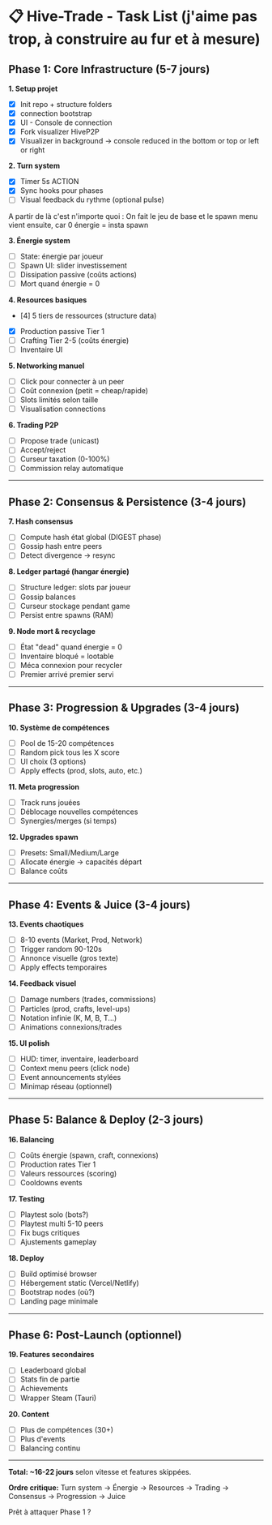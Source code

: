 # 📋 Hive-Trade - Task List (j'aime pas trop, à construire au fur et à mesure)

## Phase 1: Core Infrastructure (5-7 jours)

**1. Setup projet**
- [x] Init repo + structure folders
- [x] connection bootstrap
- [x] UI - Console de connection
- [x] Fork visualizer HiveP2P
- [x] Visualizer in background -> console reduced in the bottom or top or left or right

**2. Turn system**
- [x] Timer 5s ACTION
- [x] Sync hooks pour phases
- [ ] Visual feedback du rythme (optional pulse)

A partir de là c'est n'importe quoi : On fait le jeu de base et le spawn menu vient ensuite, car 0 énergie = insta spawn

**3. Énergie system**
- [ ] State: énergie par joueur
- [ ] Spawn UI: slider investissement
- [ ] Dissipation passive (coûts actions)
- [ ] Mort quand énergie = 0

**4. Resources basiques**
- [4] 5 tiers de ressources (structure data)
- [x] Production passive Tier 1
- [ ] Crafting Tier 2-5 (coûts énergie)
- [ ] Inventaire UI

**5. Networking manuel**
- [ ] Click pour connecter à un peer
- [ ] Coût connexion (petit = cheap/rapide)
- [ ] Slots limités selon taille
- [ ] Visualisation connections

**6. Trading P2P**
- [ ] Propose trade (unicast)
- [ ] Accept/reject
- [ ] Curseur taxation (0-100%)
- [ ] Commission relay automatique

---

## Phase 2: Consensus & Persistence (3-4 jours)

**7. Hash consensus**
- [ ] Compute hash état global (DIGEST phase)
- [ ] Gossip hash entre peers
- [ ] Detect divergence → resync

**8. Ledger partagé (hangar énergie)**
- [ ] Structure ledger: slots par joueur
- [ ] Gossip balances
- [ ] Curseur stockage pendant game
- [ ] Persist entre spawns (RAM)

**9. Node mort & recyclage**
- [ ] État "dead" quand énergie = 0
- [ ] Inventaire bloqué = lootable
- [ ] Méca connexion pour recycler
- [ ] Premier arrivé premier servi

---

## Phase 3: Progression & Upgrades (3-4 jours)

**10. Système de compétences**
- [ ] Pool de 15-20 compétences
- [ ] Random pick tous les X score
- [ ] UI choix (3 options)
- [ ] Apply effects (prod, slots, auto, etc.)

**11. Meta progression**
- [ ] Track runs jouées
- [ ] Déblocage nouvelles compétences
- [ ] Synergies/merges (si temps)

**12. Upgrades spawn**
- [ ] Presets: Small/Medium/Large
- [ ] Allocate énergie → capacités départ
- [ ] Balance coûts

---

## Phase 4: Events & Juice (3-4 jours)

**13. Events chaotiques**
- [ ] 8-10 events (Market, Prod, Network)
- [ ] Trigger random 90-120s
- [ ] Annonce visuelle (gros texte)
- [ ] Apply effects temporaires

**14. Feedback visuel**
- [ ] Damage numbers (trades, commissions)
- [ ] Particles (prod, crafts, level-ups)
- [ ] Notation infinie (K, M, B, T...)
- [ ] Animations connexions/trades

**15. UI polish**
- [ ] HUD: timer, inventaire, leaderboard
- [ ] Context menu peers (click node)
- [ ] Event announcements stylées
- [ ] Minimap réseau (optionnel)

---

## Phase 5: Balance & Deploy (2-3 jours)

**16. Balancing**
- [ ] Coûts énergie (spawn, craft, connexions)
- [ ] Production rates Tier 1
- [ ] Valeurs ressources (scoring)
- [ ] Cooldowns events

**17. Testing**
- [ ] Playtest solo (bots?)
- [ ] Playtest multi 5-10 peers
- [ ] Fix bugs critiques
- [ ] Ajustements gameplay

**18. Deploy**
- [ ] Build optimisé browser
- [ ] Hébergement static (Vercel/Netlify)
- [ ] Bootstrap nodes (où?)
- [ ] Landing page minimale

---

## Phase 6: Post-Launch (optionnel)

**19. Features secondaires**
- [ ] Leaderboard global
- [ ] Stats fin de partie
- [ ] Achievements
- [ ] Wrapper Steam (Tauri)

**20. Content**
- [ ] Plus de compétences (30+)
- [ ] Plus d'events
- [ ] Balancing continu

---

**Total: ~16-22 jours** selon vitesse et features skippées.

**Ordre critique:**
Turn system → Énergie → Resources → Trading → Consensus → Progression → Juice

Prêt à attaquer Phase 1 ?